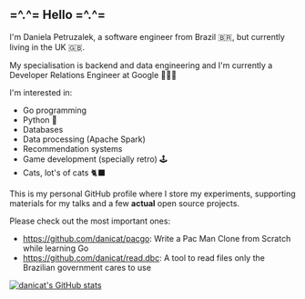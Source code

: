 ## =^.^= Hello =^.^=

I'm Daniela Petruzalek, a software engineer from Brazil 🇧🇷, but currently living in the UK 🇬🇧.

My specialisation is backend and data engineering and I'm currently a Developer Relations Engineer at Google 👩‍💻🥑

I'm interested in:
- Go programming
- Python 🐍
- Databases
- Data processing (Apache Spark)
- Recommendation systems
- Game development (specially retro) 🕹️
- Cats, lot's of cats 🐈‍⬛

This is my personal GitHub profile where I store my experiments, supporting materials for my talks and a few **actual** open source projects.

Please check out the most important ones:
- https://github.com/danicat/pacgo: Write a Pac Man Clone from Scratch while learning Go
- https://github.com/danicat/read.dbc: A tool to read files only the Brazilian government cares to use

[![danicat's GitHub stats](https://github-readme-stats.vercel.app/api?username=danicat&show_icons=true&theme=dracula)](https://github.com/anuraghazra/github-readme-stats)

<!--
**danicat/danicat** is a ✨ _special_ ✨ repository because its `README.md` (this file) appears on your GitHub profile.

Here are some ideas to get you started:

- 🔭 I’m currently working on ...
- 🌱 I’m currently learning ...
- 👯 I’m looking to collaborate on ...
- 🤔 I’m looking for help with ...
- 💬 Ask me about ...
- 📫 How to reach me: ...
- 😄 Pronouns: ...
- ⚡ Fun fact: ...
-->
